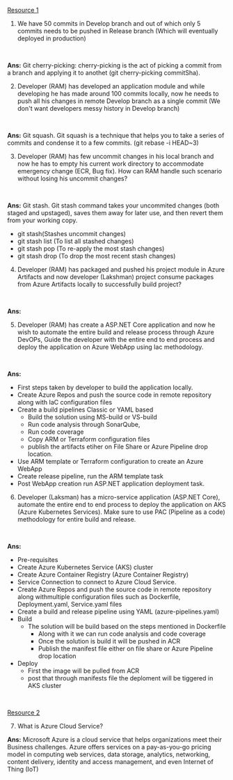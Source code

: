 [Resource 1](https://www.youtube.com/watch?v=w3jCpzhMZNc)

1. We have 50 commits in Develop branch and out of which only 5 commits needs to be pushed in Release branch (Which will eventually deployed in production)

<br>

 **Ans:** Git cherry-picking: cherry-picking is the act of picking a commit from a branch and applying it to anothet (git cherry-picking commitSha).


2. Developer (RAM) has developed an application module and while developing he has made around 100 commits locally, now he needs to push all his changes in remote Develop branch as a single commit (We don't want developers messy history in Develop branch)

<br>

**Ans:** Git squash. Git squash is a technique that helps you to take a series of commits and condense it to a few commits. (git rebase -i HEAD~3) 


3. Developer (RAM) has few uncommit changes in his local branch and now he has to empty his current work directory to accommodate emergency change (ECR, Bug fix). How can RAM handle such scenario without losing his uncommit changes?

<br>

**Ans:** Git stash. Git stash command takes your uncommited changes (both staged and upstaged), saves them away for later use, and then revert them from your working copy.

- git stash(Stashes uncommit changes)
- git stash list (To list all stashed changes)
- git stash pop (To re-apply the most stash changes)
- git stash drop (To drop the most recent stash changes)


4. Developer (RAM) has packaged and pushed his project module in Azure Artifacts and now developer (Lakshman) project consume packages from Azure Artifacts locally to successfully build project?

<br>

**Ans:**

5. Developer (RAM) has create a ASP.NET Core application and now he wish to automate the entire build and release process through Azure DevOPs, Guide the developer with the entire end to end process and deploy the application on Azure WebApp using Iac methodology.

<br>

**Ans:** 
- First steps taken by developer to build the application locally.
- Create Azure Repos and push the source code in remote repository along with IaC configuration files
- Create a build pipelines Classic or YAML based
	- Build the solution using MS-build or VS-build
	- Run code analysis through SonarQube, 
	- Run code coverage
	- Copy ARM or Terraform configuration files
	- publish the artifacts etiher on File Share or Azure Pipeline drop location.
- Use ARM template or Terraform configuration to create an Azure WebApp
- Create release pipeline, run the ARM template task
- Post WebApp creation run ASP.NET application deployment task.

6. Developer (Laksman) has a micro-service application (ASP.NET Core), automate the entire end to end process to deploy the application on AKS (Azure Kubernetes Services). Make sure to use PAC (Pipeline as a code) methodology for entire build and release.

<br>

**Ans:**
- Pre-requisites
- Create Azure Kubernetes Service (AKS) cluster 
- Create Azure Container Registry (Azure Container Registry)
- Service Connection to connect to Azure Cloud Service.
- Create Azure Repos and push the source code in remote repository along withmultiple configuration files such as Dockerfile, Deployment.yaml, Service.yaml files
- Create a build and release pipeline using YAML (azure-pipelines.yaml)
- Build
  - The solution will be build based on the steps mentioned in Dockerfile
	- Along with it we can run code analysis and code coverage
	- Once the solution is build it will be pushed in ACR
	- Publish the manifest file either on file share or Azure Pipeline drop location
- Deploy
	- First the image will be pulled from ACR 
	- post that through manifests file the deploment will be tiggered in AKS cluster

<br>

[Resource 2](https://www.youtube.com/watch?v=R9e63BNB8uc&t=787s)

7. What is Azure Cloud Service?

**Ans:** Microsoft Azure is a cloud service that helps organizations meet their Business challenges. Azure offers services on a pay-as-you-go pricing model in computing web services, data storage, analytics, networking, content delivery, identity and access management, and even Internet of Thing (IoT)